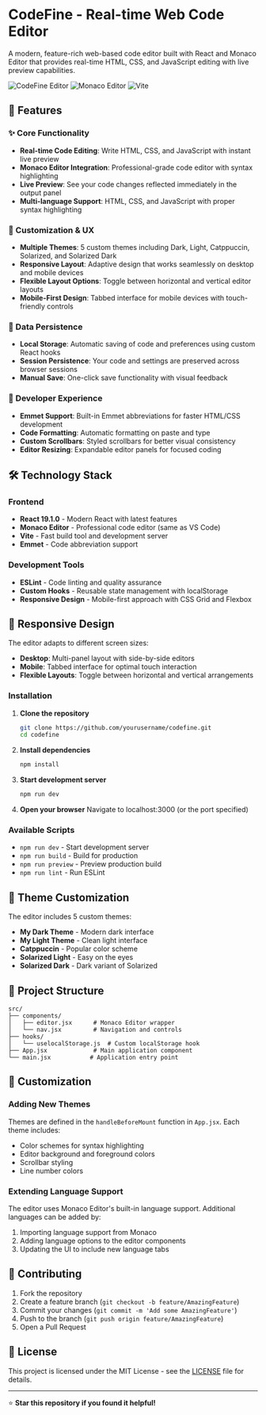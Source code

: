 # CodeFine - Real-time Web Code Editor

A modern, feature-rich web-based code editor built with React and Monaco Editor that provides real-time HTML, CSS, and JavaScript editing with live preview capabilities.

![CodeFine Editor](https://img.shields.io/badge/React-19.1.0-blue?style=for-the-badge&logo=react)
![Monaco Editor](https://img.shields.io/badge/Monaco-Editor-4.7.0-green?style=for-the-badge)
![Vite](https://img.shields.io/badge/Vite-7.0.0-purple?style=for-the-badge&logo=vite)

## 🚀 Features

### ✨ Core Functionality

- **Real-time Code Editing**: Write HTML, CSS, and JavaScript with instant live preview
- **Monaco Editor Integration**: Professional-grade code editor with syntax highlighting
- **Live Preview**: See your code changes reflected immediately in the output panel
- **Multi-language Support**: HTML, CSS, and JavaScript with proper syntax highlighting

### 🎨 Customization & UX

- **Multiple Themes**: 5 custom themes including Dark, Light, Catppuccin, Solarized, and Solarized Dark
- **Responsive Layout**: Adaptive design that works seamlessly on desktop and mobile devices
- **Flexible Layout Options**: Toggle between horizontal and vertical editor layouts
- **Mobile-First Design**: Tabbed interface for mobile devices with touch-friendly controls

### 💾 Data Persistence

- **Local Storage**: Automatic saving of code and preferences using custom React hooks
- **Session Persistence**: Your code and settings are preserved across browser sessions
- **Manual Save**: One-click save functionality with visual feedback

### 🔧 Developer Experience

- **Emmet Support**: Built-in Emmet abbreviations for faster HTML/CSS development
- **Code Formatting**: Automatic formatting on paste and type
- **Custom Scrollbars**: Styled scrollbars for better visual consistency
- **Editor Resizing**: Expandable editor panels for focused coding

## 🛠️ Technology Stack

### Frontend

- **React 19.1.0** - Modern React with latest features
- **Monaco Editor** - Professional code editor (same as VS Code)
- **Vite** - Fast build tool and development server
- **Emmet** - Code abbreviation support

### Development Tools

- **ESLint** - Code linting and quality assurance
- **Custom Hooks** - Reusable state management with localStorage
- **Responsive Design** - Mobile-first approach with CSS Grid and Flexbox

## 📱 Responsive Design

The editor adapts to different screen sizes:

- **Desktop**: Multi-panel layout with side-by-side editors
- **Mobile**: Tabbed interface for optimal touch interaction
- **Flexible Layouts**: Toggle between horizontal and vertical arrangements

### Installation

1. **Clone the repository**

   ```bash
   git clone https://github.com/yourusername/codefine.git
   cd codefine
   ```

2. **Install dependencies**

   ```bash
   npm install
   ```

3. **Start development server**

   ```bash
   npm run dev
   ```

4. **Open your browser**
   Navigate to localhost:3000 (or the port specified)

### Available Scripts

- `npm run dev` - Start development server
- `npm run build` - Build for production
- `npm run preview` - Preview production build
- `npm run lint` - Run ESLint

## 🎨 Theme Customization

The editor includes 5 custom themes:

- **My Dark Theme** - Modern dark interface
- **My Light Theme** - Clean light interface
- **Catppuccin** - Popular color scheme
- **Solarized Light** - Easy on the eyes
- **Solarized Dark** - Dark variant of Solarized

## 📁 Project Structure

```
src/
├── components/
│   ├── editor.jsx      # Monaco Editor wrapper
│   └── nav.jsx         # Navigation and controls
├── hooks/
│   └── uselocalStorage.js  # Custom localStorage hook
├── App.jsx             # Main application component
└── main.jsx           # Application entry point
```

## 🔧 Customization

### Adding New Themes

Themes are defined in the `handleBeforeMount` function in `App.jsx`. Each theme includes:

- Color schemes for syntax highlighting
- Editor background and foreground colors
- Scrollbar styling
- Line number colors

### Extending Language Support

The editor uses Monaco Editor's built-in language support. Additional languages can be added by:

1. Importing language support from Monaco
2. Adding language options to the editor components
3. Updating the UI to include new language tabs

## 🤝 Contributing

1. Fork the repository
2. Create a feature branch (`git checkout -b feature/AmazingFeature`)
3. Commit your changes (`git commit -m 'Add some AmazingFeature'`)
4. Push to the branch (`git push origin feature/AmazingFeature`)
5. Open a Pull Request

## 📄 License

This project is licensed under the MIT License - see the [LICENSE](LICENSE) file for details.

---

⭐ **Star this repository if you found it helpful!**
